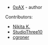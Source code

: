   * [0xAX](https://twitter.com/0xAX) - author
 
Contributors:

  * [Nikita K.](https://github.com/Mendor)
  * [StudioThree10](https://github.com/studiothree10)
  * [cgroner](https://github.com/cgroner)
